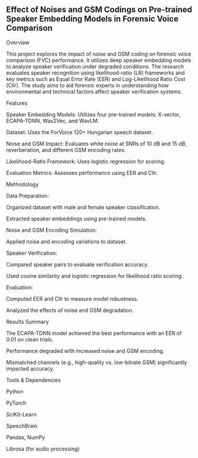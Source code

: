 ## Effect of Noises and GSM Codings on Pre-trained Speaker Embedding Models in Forensic Voice Comparison

Overview

This project explores the impact of noise and GSM coding on forensic voice comparison (FVC) performance. It utilizes deep speaker embedding models to analyze speaker verification under degraded conditions. The research evaluates speaker recognition using likelihood-ratio (LR) frameworks and key metrics such as Equal Error Rate (EER) and Log-Likelihood Ratio Cost (Cllr). The study aims to aid forensic experts in understanding how environmental and technical factors affect speaker verification systems.

Features

Speaker Embedding Models: Utilizes four pre-trained models: X-vector, ECAPA-TDNN, Wav2Vec, and WavLM.

Dataset: Uses the ForVoice 120+ Hungarian speech dataset.

Noise and GSM Impact: Evaluates white noise at SNRs of 10 dB and 15 dB, reverberation, and different GSM encoding rates.

Likelihood-Ratio Framework: Uses logistic regression for scoring.

Evaluation Metrics: Assesses performance using EER and Cllr.

Methodology

Data Preparation:

Organized dataset with male and female speaker classification.

Extracted speaker embeddings using pre-trained models.

Noise and GSM Encoding Simulation:

Applied noise and encoding variations to dataset.

Speaker Verification:

Compared speaker pairs to evaluate verification accuracy.

Used cosine similarity and logistic regression for likelihood ratio scoring.

Evaluation:

Computed EER and Cllr to measure model robustness.

Analyzed the effects of noise and GSM degradation.

Results Summary

The ECAPA-TDNN model achieved the best performance with an EER of 0.01 on clean trials.

Performance degraded with increased noise and GSM encoding.

Mismatched channels (e.g., high-quality vs. low-bitrate GSM) significantly impacted accuracy.

Tools & Dependencies

Python

PyTorch

SciKit-Learn

SpeechBrain

Pandas, NumPy

Librosa (for audio processing)
